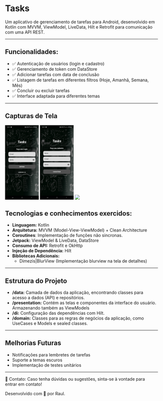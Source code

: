 # Tasks

Um aplicativo de gerenciamento de tarefas para Android, desenvolvido em Kotlin com MVVM, ViewModel, LiveData, Hilt e Retrofit para comunicação com uma API REST.

---

## Funcionalidades:
- ✅ Autenticação de usuários (login e cadastro)
- ✅ Gerenciamento de token com DataStore
- ✅ Adicionar tarefas com data de conclusão
- ✅ Listagem de tarefas em diferentes filtros (Hoje, Amanhã, Semana, Mês)
- ✅ Concluir ou excluir tarefas
- ✅ Interface adaptada para diferentes temas

---

## Capturas de Tela
<p>
<img src="screenshots/screenshot_1.png" width="22%">
<img src="screenshots/screenshot_2.png" width="22%">
<img src="screenshots/screenrecording.gif" width="22%">
</p>

## Tecnologias e conhecimentos exercidos:
- **Linguagem:** Kotlin
- **Arquitetura:** MVVM (Model-View-ViewModel) + Clean Architecture
- **Coroutines**: Implementação de funções não sincronas.
- **Jetpack:** ViewModel & LiveData, DataStore
- **Consumo de API:** Retrofit e OkHttp
- **Injeção de Dependência:** Hilt
- **Bibliotecas Adicionais:**
  - Dimezis|BlurView (Implementação blurview na tela de detalhes)
---

## Estrutura do Projeto

- **/data:** Camada de dados da aplicação, encontrando classes para acesso a dados (API) e repositórios.
- **/presentation:** Contém as telas e componentes da interface do usuário. Armazenando também as ViewModels
- **/di:** Configuração das dependências com Hilt.
- **/domain:** Classes para as regras de negócios da aplicação, como UseCases e Models e sealed classes.

---
## Melhorias Futuras

- Notificações para lembretes de tarefas
- Suporte a temas escuros
- Implementação de testes unitários

---

📧 Contato: Caso tenha dúvidas ou sugestões, sinta-se à vontade para entrar em contato!

Desenvolvido com 💙 por Raul.
